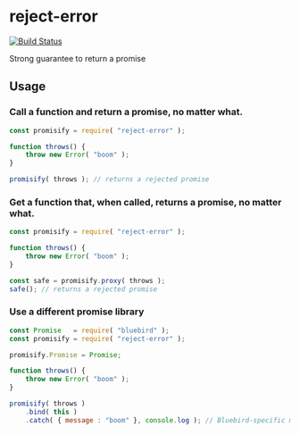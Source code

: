 # reject-error
[![Build Status](https://travis-ci.org/oliversalzburg/reject-error.svg?branch=master)](https://travis-ci.org/oliversalzburg/reject-error)

Strong guarantee to return a promise

## Usage
### Call a function and return a promise, no matter what.

```js
const promisify = require( "reject-error" );

function throws() {
	throw new Error( "boom" );
}

promisify( throws ); // returns a rejected promise
```

### Get a function that, when called, returns a promise, no matter what.

```js
const promisify = require( "reject-error" );

function throws() {
	throw new Error( "boom" );
}

const safe = promisify.proxy( throws );
safe(); // returns a rejected promise
```

### Use a different promise library
```js
const Promise   = require( "bluebird" );
const promisify = require( "reject-error" );

promisify.Promise = Promise;

function throws() {
	throw new Error( "boom" );
}

promisify( throws )
	.bind( this )
	.catch( { message : "boom" }, console.log ); // Bluebird-specific methods work
```
